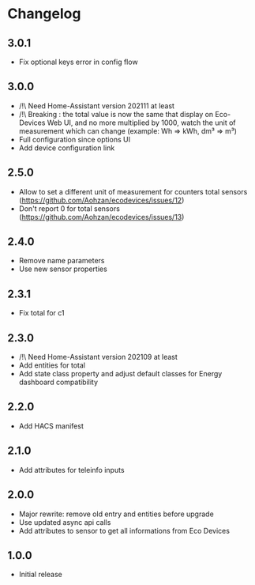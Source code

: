 # Changelog

## 3.0.1

- Fix optional keys error in config flow

## 3.0.0

- /!\ Need Home-Assistant version 202111 at least
- /!\ Breaking : the total value is now the same that display on Eco-Devices Web UI, and no more multiplied by 1000, watch the unit of measurement which can change (example: Wh => kWh, dm³ => m³)
- Full configuration since options UI
- Add device configuration link

## 2.5.0

- Allow to set a different unit of measurement for counters total sensors (https://github.com/Aohzan/ecodevices/issues/12)
- Don't report 0 for total sensors (https://github.com/Aohzan/ecodevices/issues/13)

## 2.4.0

- Remove name parameters
- Use new sensor properties

## 2.3.1

- Fix total for c1

## 2.3.0

- /!\ Need Home-Assistant version 202109 at least
- Add entities for total
- Add state class property and adjust default classes for Energy dashboard compatibility

## 2.2.0

- Add HACS manifest

## 2.1.0

- Add attributes for teleinfo inputs

## 2.0.0

- Major rewrite: remove old entry and entities before upgrade
- Use updated async api calls
- Add attributes to sensor to get all informations from Eco Devices

## 1.0.0

- Initial release
